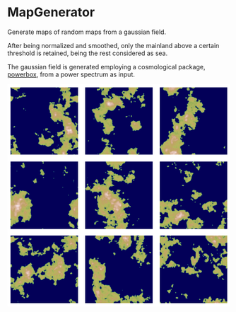 # MapGenerator

Generate maps of random maps from a gaussian field.

After being normalized and smoothed, only the mainland above a certain threshold is retained,
being the rest considered as sea.

The gaussian field is generated employing a cosmological package, [powerbox](https://powerbox.readthedocs.io/en/latest/index.html), from a power spectrum as input.

![An example of randomly generated islands](/images/gridmap_noise_gauss_threshold_0.6_sigma_5.0.png)